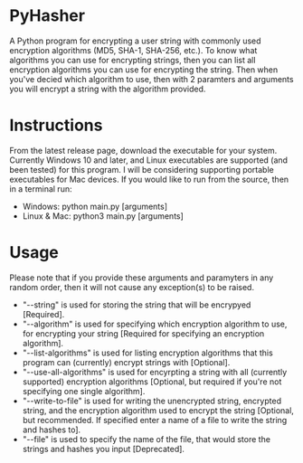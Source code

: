 # PyHasher
A Python program for encrypting a user string with commonly used encryption algorithms (MD5, SHA-1, SHA-256, etc.). To know what algorithms you can use for encrypting strings, then you can list all encryption algorithms you can use for encrypting the string. Then when you've decied which algorithm to use, then with 2 paramters and arguments you will encrypt a string with the algorithm provided.

# Instructions
From the latest release page, download the executable for your system. Currently Windows 10 and later, and Linux executables are supported (and been tested) for this program. I will be considering supporting portable executables for Mac devices. If you would like to run from the source, then in a terminal run:
* Windows: python main.py [arguments]
* Linux & Mac: python3 main.py [arguments]

# Usage
Please note that if you provide these arguments and paramyters in any random order, then it will not cause any exception(s) to be raised.
* "--string" is used for storing the string that will be encrypyed [Required].
* "--algorithm" is used for specifying which encryption algorithm to use, for encrypting your string [Required for specifying an encryption algorithm].
* "--list-algorithms" is used for listing encryption algorithms that this program can (currently) encrypt strings with [Optional].
* "--use-all-algorithms" is used for encyrpting a string with all (currently supported) encryption algorithms [Optional, but required if you're not specifying one single algorithm].
* "--write-to-file" is used for writing the unencrypted string, encrypted string, and the encryption algorithm used to encrypt the string [Optional, but recommended. If specified enter a name of a file to write the string and hashes to].
* "--file" is used to specify the name of the file, that would store the strings and hashes you input [Deprecated].
